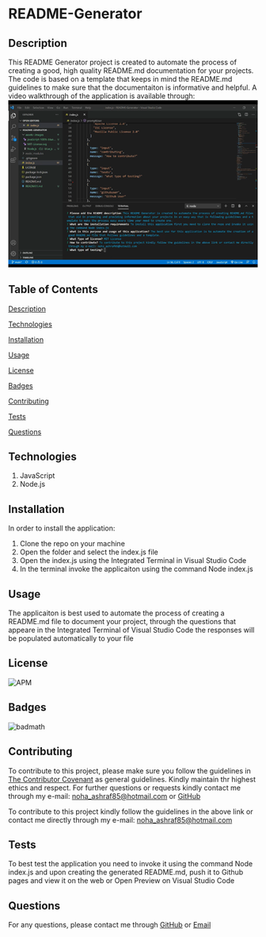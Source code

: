 # README-Generator
## Description
This README Generator project is created to automate the process of creating a good, high quality README.md documentation for your projects. The code is based on a template that keeps in mind the README.md guidelines to make sure that the documentaiton is informative and helpful. A video walkthrough of the application is available through: ![Demo](./assets/images/readmewalkthrough.png)

## Table of Contents

[Description](#description)

[Technologies](#Technologies)

[Installation](#installation)

[Usage](#usage)

[License](#license)

[Badges](#Badges)

[Contributing](#contributing)

[Tests](#tests)

[Questions](#questions)

## Technologies
1. JavaScript
2. Node.js

## Installation
In order to install the application:
1. Clone the repo on your machine
2. Open the folder and select the index.js file
3. Open the index.js using the Integrated Terminal in Visual Studio Code
4. In the terminal invoke the applicaiton using the command Node index.js

## Usage
The applicaiton is best used to automate the process of creating a README.md file to document your project, through the questions that appeare in the Integrated Terminal of Visual Studio Code the responses will be populated automatically to your file

## License 
![APM](https://img.shields.io/apm/l/README)

## Badges
![badmath](https://img.shields.io/github/languages/top/nielsenjared/badmath)

## Contributing 
To contribute to this project, please make sure you follow the guidelines in [The Contributor Covenant](https://www.contributor-covenant.org/) as general guidelines.
Kindly maintain thr highest ethics and respect. For further questions or requests kindly contact me through my e-mail: noha_ashraf85@hotmail.com or [GitHub](https://github.com/NohaAshraf85)

To contribute to this project kindly follow the guidelines in the above link or contact me directly through my e-mail: noha_ashraf85@hotmail.com 

## Tests 
To best test the application you need to invoke it using the command Node index.js and upon creating the generated README.md, push it to Github pages and view it on the web or Open Preview on Visual Studio Code

## Questions
For any questions, please contact me through [GitHub](github:NohaAshraf85) 
or [Email](email:Noha_ashraf85@hotmail.com)
